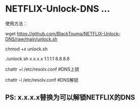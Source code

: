 # NETFLIX-Unlock-DNS ...

使用方法：

wget https://github.com/BlackTouma/NETFLIX-Unlock-DNS/raw/main/unlock.sh

chmod +x unlock.sh

./unlock.sh x.x.x.x 1.1.1.1 8.8.8.8


chattr +i /etc/resolv.conf	#DNS上锁


chattr -i /etc/resolv.conf	#DNS解锁



## PS: x.x.x.x替换为可以解锁NETFLIX的DNS
